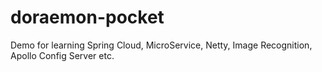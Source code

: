 # doraemon-pocket
Demo for learning Spring Cloud, MicroService, Netty, Image Recognition, Apollo Config Server etc.
